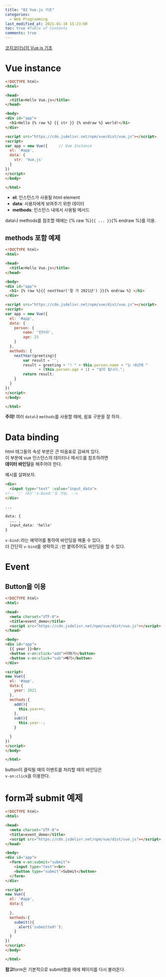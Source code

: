 ```yaml
---
title: "02 Vue.js 기초"
categories: 
  - Web Programming
last_modified_at: 2021-01-18 15:23:00
toc: true #Table of Contents
comments: true
---
```


[코지코더님의 Vue.js 기초](https://www.youtube.com/watch?v=bxxZmYUpg6M&list=PLB7CpjPWqHOtYP7P_0Ls9XNed0NLvmkAh&index=2)

# Vue instance
```html
<!DOCTYPE html>
<html>

<head>
  <title>Hello Vue.js</title>
</head>

<body>  
<div id="app">
  <h1>Hello {% raw %} {{ str }} {% endraw %} world!</h1>
</div>

<script src="https://cdn.jsdelivr.net/npm/vue/dist/vue.js"></script>
<script>
var app = new Vue({     // Vue Instance
  el: '#app',
  data: {
    str: 'Vue.js'
  }
})
</script>
</body>

</html>
```

- **el**: 인스턴스가 사용될 html element  
- **data**: 사용자에게 보여주기 위한 데이터  
- **methods**: 인스턴스 내에서 사용될 메서드  

data나 methods를 참조할 때에는 {% raw %}`{{ ... }}`{% endraw %}를 이용.

## methods 포함 예제
```html
<!DOCTYPE html>
<html>

<head>
  <title>Hello Vue.js</title>
</head>

<body>  
<div id="app">
  <h1> {% raw %}{{ nextYear('잘 가 2021년') }}{% endraw %} </h1>
</div>

<script src="https://cdn.jsdelivr.net/npm/vue/dist/vue.js"></script>
<script>
var app = new Vue({
  el: '#app',
  data: {
    person: {
    	name: '민타이',
    	age: 25
    } 
  },
  methods: {
  	nextYear(greeting){
  		var result = '';
  		result = greeting + "! " + this.person.name + "는 내년에 "
               + (this.person.age + 1) + "살이 됩니다.";
  		return result;
  	}
  }
})
</script>
</body>

</html>
```  
**주의!** 여러 `data`나 `methods`를 사용할 때에, 쉼표 구분을 잘 하자.  

# Data binding
html 태그들의 속성 부분은 큰 따옴표로 감싸져 있다.  
이 부분에 vue 인스턴스의 데이터나 메서드를 참조하려면  
**데이터 바인딩**을 해주어야 한다.  

예시를 살펴보자.

```html
<div>
  <input type="text" :value="input_data"> 
<!-- ':' 대신 'v-bind:'도 가능. -->
</div>

...

data: {
  ... ,
  input_data: 'hello'
}
```

`v-bind:`라는 예약어를 통하여 바인딩을 해줄 수 있다.  
더 간단히 `v-bind`를 생략하고 `:`만 붙여주어도 바인딩을 할 수 있다.

# Event  
## Button을 이용  
```html
<!DOCTYPE html>
<html>

<head>
  <meta charset="UTF-8">
  <title>event_demo</title>
  <script src="https://cdn.jsdelivr.net/npm/vue/dist/vue.js"></script>
</head>

<body>  
<div id="app">
  {{ year }}<br>
  <button v-on:click="add">더하기</button>
  <button v-on:click="sub">빼기</button>
</div>

<script>
new Vue({
  el: '#app',
  data:{
    year: 2021
  },
  methods:{
    add(){
      this.year++;
    },
    sub(){
      this.year--;
    }

  }
})
</script>
</body>

</html>
```  
button이 클릭될 때의 이벤트를 처리할 때의 바인딩은  
`v-on:click`을 이용한다.

# form과 submit 예제
```html
<!DOCTYPE html>
<html>

<head>
  <meta charset="UTF-8">
  <title>event_demo</title>
  <script src="https://cdn.jsdelivr.net/npm/vue/dist/vue.js"></script>
</head>

<body>  
<div id="app">
  <form v-on:submit="submit">
    <input type="text"><br>
    <button type="submit">Submit</button>
  </form>
</div>

<script>
new Vue({
  el: '#app',
  data:{
    
  },
  methods:{
    submit(){
      alert('submitted!');
    }
  }
})
</script>
</body>

</html>
```

**참고**form은 기본적으로 submit했을 때에 페이지를 다시 불러온다.


